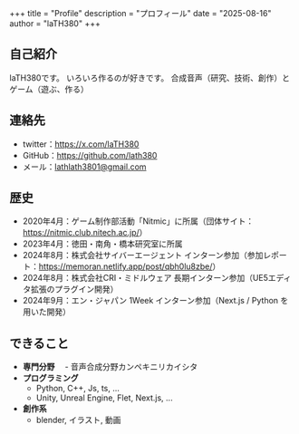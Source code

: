 +++
title = "Profile"
description = "プロフィール"
date = "2025-08-16"
author = "laTH380"
+++

## 自己紹介

laTH380です。
いろいろ作るのが好きです。
合成音声（研究、技術、創作）とゲーム（遊ぶ、作る） 

## 連絡先

- twitter：https://x.com/laTH380
- GitHub：https://github.com/lath380
- メール：lathlath3801@gmail.com
  
## 歴史
- 2020年4月：ゲーム制作部活動「Nitmic」に所属（団体サイト：<https://nitmic.club.nitech.ac.jp/>）
- 2023年4月：徳田・南角・橋本研究室に所属
- 2024年8月：株式会社サイバーエージェント インターン参加（参加レポート：<https://memoran.netlify.app/post/qbh0lu8zbe/>）
- 2024年8月：株式会社CRI・ミドルウェア 長期インターン参加（UE5エディタ拡張のプラグイン開発）
- 2024年9月：エン・ジャパン 1Week インターン参加（Next.js / Python を用いた開発）

## できること
- <strong>専門分野</strong>
　- 音声合成分野カンペキニリカイシタ
- <strong>プログラミング</strong>
  - Python, C++, Js, ts, ...
  - Unity, Unreal Engine, Flet, Next.js, ...
- <strong>創作系</strong>
  - blender, イラスト, 動画